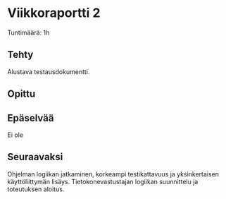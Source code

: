 # Viikkoraportti 2

Tuntimäärä: 1h

## Tehty

Alustava testausdokumentti.

## Opittu



## Epäselvää

Ei ole

## Seuraavaksi

Ohjelman logiikan jatkaminen, korkeampi testikattavuus ja yksinkertaisen käyttöliittymän lisäys. Tietokonevastustajan logiikan suunnittelu ja toteutuksen aloitus.